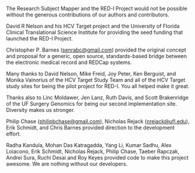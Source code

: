 The Research Subject Mapper and the RED-I Project would not be possible without the generous contributions of our authors and contributors.

David R Nelson and his HCV Target project and the University of Florida Clinical Translational Science Institute for providing the seed funding that launched the RED-I Project.

Christopher P. Barnes (senrabc@gmail.com) provided the original concept and proposal for a generic, open source, standards-based bridge between the electronic medical record and REDCap systems.

Many thanks to David Nelson, Mike Freid, Joy Peter, Ken Berguist, and Monika Vainorius of the HCV Target Study Team and all of the HCV Target study sites for being the pilot project for RED-I. You all helped make it great.

Thanks also to Linc Moldawer, Jen Lanz, Ruth Davis, and Scott Brakenridge of the UF Surgery Genomics for being our second implementation site. Diversity makes us stronger.

Philip Chase (philipbchase@gmail.com), Nicholas Rejack (nrejack@ufl.edu), Erik Schmidt, and Chris Barnes provided direction to the development effort.

Radha Kandula, Mohan Das Katragadda, Yang Li, Kumar Sadhu, Alex Loiacono, Erik Schmidt, Nicholas Rejack, Philip Chase, Taeber Rapczak, Andrei Sura, Ruchi Desai and Roy Keyes provided code to make this project awesome. We are nothing without our developers.
